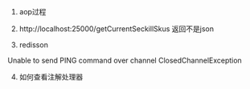 1. aop过程

2. http://localhost:25000/getCurrentSeckillSkus 返回不是json

3. redisson

Unable to send PING command over channel ClosedChannelException

4. 如何查看注解处理器